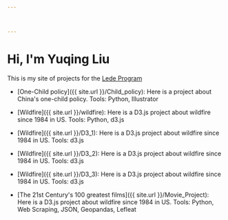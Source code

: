 ```yaml
---



---
```


# Hi, I'm Yuqing Liu

This is my site of projects for the [Lede Program](http://ledeprogram.com)

* [One-Child policy]({{ site.url }}/Child_policy): Here is a project about China's one-child policy. 
Tools: Python, Illustrator

* [Wildfire]({{ site.url }}/wildfire): Here is a D3.js project about wildfire since 1984 in US.
Tools: Python, d3.js

* [Wildfire]({{ site.url }}/D3_1): Here is a D3.js project about wildfire since 1984 in US.
Tools: d3.js

* [Wildfire]({{ site.url }}/D3_2): Here is a D3.js project about wildfire since 1984 in US.
Tools: d3.js

* [Wildfire]({{ site.url }}/D3_3): Here is a D3.js project about wildfire since 1984 in US.
Tools: d3.js

* [The 21st Century's 100 greatest films]({{ site.url }}/Movie_Project): Here is a D3.js project about wildfire since 1984 in US.
Tools: Python, Web Scraping, JSON, Geopandas, Lefleat